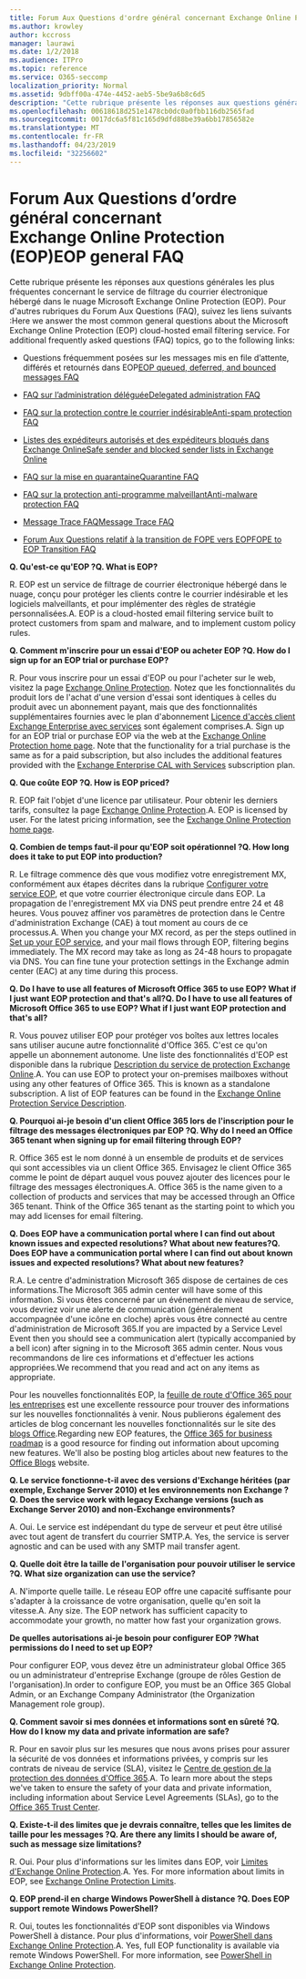 ```yaml
---
title: Forum Aux Questions d'ordre général concernant Exchange Online Protection (EOP)
ms.author: krowley
author: kccross
manager: laurawi
ms.date: 1/2/2018
ms.audience: ITPro
ms.topic: reference
ms.service: O365-seccomp
localization_priority: Normal
ms.assetid: 9dbff00a-474e-4452-aeb5-5be9a6b8c6d5
description: "Cette rubrique présente les réponses aux questions générales les plus fréquentes concernant le service de filtrage du courrier électronique hébergé dans le nuage Microsoft Exchange Online Protection (EOP). Pour d'autres rubriques du Forum Aux Questions (FAQ), suivez les liens suivants :"
ms.openlocfilehash: 00618618d251e1478cb0dc0a0fbb116db2565fad
ms.sourcegitcommit: 0017dc6a5f81c165d9dfd88be39a6bb17856582e
ms.translationtype: MT
ms.contentlocale: fr-FR
ms.lasthandoff: 04/23/2019
ms.locfileid: "32256602"
---
```

# <a name="eop-general-faq"></a><span data-ttu-id="bdf6b-104">Forum Aux Questions d’ordre général concernant Exchange Online Protection (EOP)</span><span class="sxs-lookup"><span data-stu-id="bdf6b-104">EOP general FAQ</span></span>

<span data-ttu-id="bdf6b-p102">Cette rubrique présente les réponses aux questions générales les plus fréquentes concernant le service de filtrage du courrier électronique hébergé dans le nuage Microsoft Exchange Online Protection (EOP). Pour d'autres rubriques du Forum Aux Questions (FAQ), suivez les liens suivants :</span><span class="sxs-lookup"><span data-stu-id="bdf6b-p102">Here we answer the most common general questions about the Microsoft Exchange Online Protection (EOP) cloud-hosted email filtering service. For additional frequently asked questions (FAQ) topics, go to the following links:</span></span>
  
- <span data-ttu-id="bdf6b-107">Questions fréquemment posées sur les messages mis en file d’attente, différés et retournés dans EOP</span><span class="sxs-lookup"><span data-stu-id="bdf6b-107">[EOP queued, deferred, and bounced messages FAQ](eop-queued-deferred-and-bounced-messages-faq.md)</span></span>
    
- [<span data-ttu-id="bdf6b-108">FAQ sur l’administration déléguée</span><span class="sxs-lookup"><span data-stu-id="bdf6b-108">Delegated administration FAQ</span></span>](delegated-administration-faq.md)
    
- [<span data-ttu-id="bdf6b-109">FAQ sur la protection contre le courrier indésirable</span><span class="sxs-lookup"><span data-stu-id="bdf6b-109">Anti-spam protection FAQ</span></span>](../anti-spam-protection-faq.md)
    
- [<span data-ttu-id="bdf6b-110">Listes des expéditeurs autorisés et des expéditeurs bloqués dans Exchange Online</span><span class="sxs-lookup"><span data-stu-id="bdf6b-110">Safe sender and blocked sender lists in Exchange Online</span></span>](../safe-sender-and-blocked-sender-lists-faq.md)
    
- [<span data-ttu-id="bdf6b-111">FAQ sur la mise en quarantaine</span><span class="sxs-lookup"><span data-stu-id="bdf6b-111">Quarantine FAQ</span></span>](../quarantine-faq.md)
    
- [<span data-ttu-id="bdf6b-112">FAQ sur la protection anti-programme malveillant</span><span class="sxs-lookup"><span data-stu-id="bdf6b-112">Anti-malware protection FAQ </span></span>](../anti-malware-protection-faq-eop.md)
    
- [<span data-ttu-id="bdf6b-113">Message Trace FAQ</span><span class="sxs-lookup"><span data-stu-id="bdf6b-113">Message Trace FAQ</span></span>](http://technet.microsoft.com/library/aa49e3f9-a5b1-4410-aac2-ddbbf3f5bfb2.aspx)
    
- [<span data-ttu-id="bdf6b-114">Forum Aux Questions relatif à la transition de FOPE vers EOP</span><span class="sxs-lookup"><span data-stu-id="bdf6b-114">FOPE to EOP Transition FAQ</span></span>](http://technet.microsoft.com/library/e0e76b89-b0d3-4c0a-bfc8-137b579e983b.aspx)
    
 <span data-ttu-id="bdf6b-115">**Q. Qu'est-ce qu'EOP ?**</span><span class="sxs-lookup"><span data-stu-id="bdf6b-115">**Q. What is EOP?**</span></span>
  
<span data-ttu-id="bdf6b-p103">R. EOP est un service de filtrage de courrier électronique hébergé dans le nuage, conçu pour protéger les clients contre le courrier indésirable et les logiciels malveillants, et pour implémenter des règles de stratégie personnalisées.</span><span class="sxs-lookup"><span data-stu-id="bdf6b-p103">A. EOP is a cloud-hosted email filtering service built to protect customers from spam and malware, and to implement custom policy rules.</span></span>
  
 <span data-ttu-id="bdf6b-118">**Q. Comment m'inscrire pour un essai d'EOP ou acheter EOP ?**</span><span class="sxs-lookup"><span data-stu-id="bdf6b-118">**Q. How do I sign up for an EOP trial or purchase EOP?**</span></span>
  
<span data-ttu-id="bdf6b-p104">R. Pour vous inscrire pour un essai d'EOP ou pour l'acheter sur le web, visitez la page [Exchange Online Protection](https://go.microsoft.com/fwlink/p/?LinkId=279912). Notez que les fonctionnalités du produit lors de l'achat d'une version d'essai sont identiques à celles du produit avec un abonnement payant, mais que des fonctionnalités supplémentaires fournies avec le plan d'abonnement [Licence d'accès client Exchange Enterprise avec services](https://go.microsoft.com/fwlink/p/?LinkId=320619) sont également comprises.</span><span class="sxs-lookup"><span data-stu-id="bdf6b-p104">A. Sign up for an EOP trial or purchase EOP via the web at the [Exchange Online Protection home page](https://go.microsoft.com/fwlink/p/?LinkId=279912). Note that the functionality for a trial purchase is the same as for a paid subscription, but also includes the additional features provided with the [Exchange Enterprise CAL with Services](https://go.microsoft.com/fwlink/p/?LinkId=320619) subscription plan.</span></span> 
  
 <span data-ttu-id="bdf6b-122">**Q. Que coûte EOP ?**</span><span class="sxs-lookup"><span data-stu-id="bdf6b-122">**Q. How is EOP priced?**</span></span>
  
<span data-ttu-id="bdf6b-p105">R. EOP fait l'objet d'une licence par utilisateur. Pour obtenir les derniers tarifs, consultez la page [Exchange Online Protection](https://go.microsoft.com/fwlink/p/?LinkId=279912).</span><span class="sxs-lookup"><span data-stu-id="bdf6b-p105">A. EOP is licensed by user. For the latest pricing information, see the [Exchange Online Protection home page](https://go.microsoft.com/fwlink/p/?LinkId=279912).</span></span>
  
 <span data-ttu-id="bdf6b-126">**Q. Combien de temps faut-il pour qu'EOP soit opérationnel ?**</span><span class="sxs-lookup"><span data-stu-id="bdf6b-126">**Q. How long does it take to put EOP into production?**</span></span>
  
<span data-ttu-id="bdf6b-p106">R. Le filtrage commence dès que vous modifiez votre enregistrement MX, conformément aux étapes décrites dans la rubrique [Configurer votre service EOP](set-up-your-eop-service.md), et que votre courrier électronique circule dans EOP. La propagation de l'enregistrement MX via DNS peut prendre entre 24 et 48 heures. Vous pouvez affiner vos paramètres de protection dans le Centre d'administration Exchange (CAE) à tout moment au cours de ce processus.</span><span class="sxs-lookup"><span data-stu-id="bdf6b-p106">A. When you change your MX record, as per the steps outlined in [Set up your EOP service](set-up-your-eop-service.md), and your mail flows through EOP, filtering begins immediately. The MX record may take as long as 24-48 hours to propagate via DNS. You can fine tune your protection settings in the Exchange admin center (EAC) at any time during this process.</span></span>
  
 <span data-ttu-id="bdf6b-131">**Q. Do I have to use all features of Microsoft Office 365 to use EOP? What if I just want EOP protection and that's all?**</span><span class="sxs-lookup"><span data-stu-id="bdf6b-131">**Q. Do I have to use all features of Microsoft Office 365 to use EOP? What if I just want EOP protection and that's all?**</span></span>
  
<span data-ttu-id="bdf6b-p107">R. Vous pouvez utiliser EOP pour protéger vos boîtes aux lettres locales sans utiliser aucune autre fonctionnalité d'Office 365. C'est ce qu'on appelle un abonnement autonome. Une liste des fonctionnalités d'EOP est disponible dans la rubrique [Description du service de protection Exchange Online](https://go.microsoft.com/fwlink/p/?LinkId=320619).</span><span class="sxs-lookup"><span data-stu-id="bdf6b-p107">A. You can use EOP to protect your on-premises mailboxes without using any other features of Office 365. This is known as a standalone subscription. A list of EOP features can be found in the [Exchange Online Protection Service Description](https://go.microsoft.com/fwlink/p/?LinkId=320619).</span></span>
  
 <span data-ttu-id="bdf6b-136">**Q. Pourquoi ai-je besoin d'un client Office 365 lors de l'inscription pour le filtrage des messages électroniques par EOP ?**</span><span class="sxs-lookup"><span data-stu-id="bdf6b-136">**Q. Why do I need an Office 365 tenant when signing up for email filtering through EOP?**</span></span>
  
<span data-ttu-id="bdf6b-p108">R. Office 365 est le nom donné à un ensemble de produits et de services qui sont accessibles via un client Office 365. Envisagez le client Office 365 comme le point de départ auquel vous pouvez ajouter des licences pour le filtrage des messages électroniques.</span><span class="sxs-lookup"><span data-stu-id="bdf6b-p108">A. Office 365 is the name given to a collection of products and services that may be accessed through an Office 365 tenant. Think of the Office 365 tenant as the starting point to which you may add licenses for email filtering.</span></span>
  
 <span data-ttu-id="bdf6b-140">**Q. Does EOP have a communication portal where I can find out about known issues and expected resolutions? What about new features?**</span><span class="sxs-lookup"><span data-stu-id="bdf6b-140">**Q. Does EOP have a communication portal where I can find out about known issues and expected resolutions? What about new features?**</span></span>
  
<span data-ttu-id="bdf6b-141">R.</span><span class="sxs-lookup"><span data-stu-id="bdf6b-141">A.</span></span> <span data-ttu-id="bdf6b-142">Le centre d'administration Microsoft 365 dispose de certaines de ces informations.</span><span class="sxs-lookup"><span data-stu-id="bdf6b-142">The Microsoft 365 admin center will have some of this information.</span></span> <span data-ttu-id="bdf6b-143">Si vous êtes concerné par un événement de niveau de service, vous devriez voir une alerte de communication (généralement accompagnée d'une icône en cloche) après vous être connecté au centre d'administration de Microsoft 365.</span><span class="sxs-lookup"><span data-stu-id="bdf6b-143">If you are impacted by a Service Level Event then you should see a communication alert (typically accompanied by a bell icon) after signing in to the Microsoft 365 admin center.</span></span> <span data-ttu-id="bdf6b-144">Nous vous recommandons de lire ces informations et d'effectuer les actions appropriées.</span><span class="sxs-lookup"><span data-stu-id="bdf6b-144">We recommend that you read and act on any items as appropriate.</span></span>
  
<span data-ttu-id="bdf6b-p110">Pour les nouvelles fonctionnalités EOP, la [feuille de route d'Office 365 pour les entreprises](https://office.microsoft.com/en-us/products/office-365-roadmap-FX104343353.aspx) est une excellente ressource pour trouver des informations sur les nouvelles fonctionnalités à venir. Nous publierons également des articles de blog concernant les nouvelles fonctionnalités sur le site des [blogs Office](https://go.microsoft.com/fwlink/p/?LinkId=392724).</span><span class="sxs-lookup"><span data-stu-id="bdf6b-p110">Regarding new EOP features, the [Office 365 for business roadmap](https://office.microsoft.com/en-us/products/office-365-roadmap-FX104343353.aspx) is a good resource for finding out information about upcoming new features. We'll also be posting blog articles about new features to the [Office Blogs](https://go.microsoft.com/fwlink/p/?LinkId=392724) website.</span></span> 
  
 <span data-ttu-id="bdf6b-147">**Q. Le service fonctionne-t-il avec des versions d'Exchange héritées (par exemple, Exchange Server 2010) et les environnements non Exchange ?**</span><span class="sxs-lookup"><span data-stu-id="bdf6b-147">**Q. Does the service work with legacy Exchange versions (such as Exchange Server 2010) and non-Exchange environments?**</span></span>
  
<span data-ttu-id="bdf6b-p111">A. Oui. Le service est indépendant du type de serveur et peut être utilisé avec tout agent de transfert du courrier SMTP.</span><span class="sxs-lookup"><span data-stu-id="bdf6b-p111">A. Yes, the service is server agnostic and can be used with any SMTP mail transfer agent.</span></span>
  
 <span data-ttu-id="bdf6b-150">**Q. Quelle doit être la taille de l'organisation pour pouvoir utiliser le service ?**</span><span class="sxs-lookup"><span data-stu-id="bdf6b-150">**Q. What size organization can use the service?**</span></span>
  
<span data-ttu-id="bdf6b-p112">A. N'importe quelle taille. Le réseau EOP offre une capacité suffisante pour s'adapter à la croissance de votre organisation, quelle qu'en soit la vitesse.</span><span class="sxs-lookup"><span data-stu-id="bdf6b-p112">A. Any size. The EOP network has sufficient capacity to accommodate your growth, no matter how fast your organization grows.</span></span>
  
 <span data-ttu-id="bdf6b-154">**De quelles autorisations ai-je besoin pour configurer EOP ?**</span><span class="sxs-lookup"><span data-stu-id="bdf6b-154">**What permissions do I need to set up EOP?**</span></span>
  
<span data-ttu-id="bdf6b-155">Pour configurer EOP, vous devez être un administrateur global Office 365 ou un administrateur d'entreprise Exchange (groupe de rôles Gestion de l'organisation).</span><span class="sxs-lookup"><span data-stu-id="bdf6b-155">In order to configure EOP, you must be an Office 365 Global Admin, or an Exchange Company Administrator (the Organization Management role group).</span></span>
  
 <span data-ttu-id="bdf6b-156">**Q. Comment savoir si mes données et informations sont en sûreté ?**</span><span class="sxs-lookup"><span data-stu-id="bdf6b-156">**Q. How do I know my data and private information are safe?**</span></span>
  
<span data-ttu-id="bdf6b-p113">R. Pour en savoir plus sur les mesures que nous avons prises pour assurer la sécurité de vos données et informations privées, y compris sur les contrats de niveau de service (SLA), visitez le [Centre de gestion de la protection des données d'Office 365](https://go.microsoft.com/fwlink/p/?LinkId=285405).</span><span class="sxs-lookup"><span data-stu-id="bdf6b-p113">A. To learn more about the steps we've taken to ensure the safety of your data and private information, including information about Service Level Agreements (SLAs), go to the [Office 365 Trust Center](https://go.microsoft.com/fwlink/p/?LinkId=285405).</span></span>
  
 <span data-ttu-id="bdf6b-159">**Q. Existe-t-il des limites que je devrais connaître, telles que les limites de taille pour les messages ?**</span><span class="sxs-lookup"><span data-stu-id="bdf6b-159">**Q. Are there any limits I should be aware of, such as message size limitations?**</span></span>
  
<span data-ttu-id="bdf6b-p114">R. Oui. Pour plus d'informations sur les limites dans EOP, voir [Limites d'Exchange Online Protection](https://go.microsoft.com/fwlink/p/?LinkId=402617).</span><span class="sxs-lookup"><span data-stu-id="bdf6b-p114">A. Yes. For more information about limits in EOP, see [Exchange Online Protection Limits](https://go.microsoft.com/fwlink/p/?LinkId=402617).</span></span> 
  
 <span data-ttu-id="bdf6b-163">**Q. EOP prend-il en charge Windows PowerShell à distance ?**</span><span class="sxs-lookup"><span data-stu-id="bdf6b-163">**Q. Does EOP support remote Windows PowerShell?**</span></span>
  
<span data-ttu-id="bdf6b-p115">R. Oui, toutes les fonctionnalités d'EOP sont disponibles via Windows PowerShell à distance. Pour plus d'informations, voir [PowerShell dans Exchange Online Protection](http://technet.microsoft.com/library/f7918a88-774a-405e-945b-bc2f5ee9f748.aspx).</span><span class="sxs-lookup"><span data-stu-id="bdf6b-p115">A. Yes, full EOP functionality is available via remote Windows PowerShell. For more information, see [PowerShell in Exchange Online Protection](http://technet.microsoft.com/library/f7918a88-774a-405e-945b-bc2f5ee9f748.aspx).</span></span>
  

